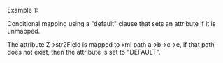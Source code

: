 Example 1:

Conditional mapping using a "default" clause that sets an attribute if it is unmapped.

The attribute Z->str2Field is mapped to xml path a->b->c->e, if that path does not exist, then the attribute is set to "DEFAULT".